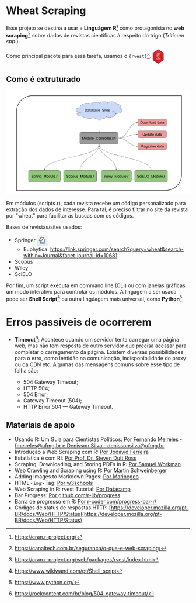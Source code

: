 # Wheat Scraping

Esse projeto se destina a usar a **Linguágem R**[^1] como protagonista no **web scraping**[^2] sobre dados de revistas científicas à respeito do trigo (*Triticum spp.*).

[^1]: https://cran.r-project.org/
[^2]: https://canaltech.com.br/seguranca/o-que-e-web-scraping/

Como principal pacote para essa tarefa, usamos o `{rvest}`[^3]. <img src="https://github.com/jardel20/wheat_scraping/blob/main/images/rvest_log.png" alt="rvest_icon" height="39px" width="30px" style="vertical-align:middle"/>

[^3]: https://cran.r-project.org/web/packages/rvest/index.html

## Como é extruturado

![fluxograma](https://github.com/jardel20/wheat_scraping/blob/main/images/Apresenta%C3%A7%C3%A3o%20sem%20t%C3%ADtulo.png?raw=true)

Em módulos (scripts.r), cada revista recebe um código personalizado para extração dos dados de interesse. Para tal, é preciso filtrar no site da revista por "wheat" para facilitar as buscas com os códigos.

Bases de revistas/sites usados:  
* Springer <img src="https://github.com/jardel20/wheat_scraping/blob/main/images/springer_icon.png" alt="springer_icon" height="30px" width="30px" style="vertical-align:middle"/>
	+ Euphytica: <https://link.springer.com/search?query=wheat&search-within=Journal&facet-journal-id=10681>
* Scopus
* Wiley
* SciELO

Por fim, um script executa em command line (CLI) ou com janelas gráficas um modo interativo para controlar os módulos. A lingágem a ser usada pode ser **Shell Script**[^4] ou outra lingúagem mais universal, como **Python**[^5].

[^4]: https://www.wikiwand.com/pt/Shell_script
[^5]: https://www.python.org/

# Erros passíveis de ocorrerem

* **Timeout**[^6]: Acontece quando um servidor tenta carregar uma página web, mas não tem resposta de outro servidor que precisa acessar para completar o carregamento da página. Existem diversas possibilidades para o erro, como lentidão na comunicação, indisponibilidade do proxy ou da CDN etc. Algumas das mensagens comuns sobre esse tipo de falha são:  

	+ 504 Gateway Timeout;
	+ HTTP 504;
	+ 504 Error;
	+ Gateway Timeout (504);
	+ HTTP Error 504 — Gateway Timeout.

[^6]: https://rockcontent.com/br/blog/504-gateway-timeout/

## Materiais de apoio

* Usando R: Um Guia para Cientistas Políticos: [Por Fernando Meireles - fmeireles@ufmg.br e Denisson Silva - denissonsilva@ufmg.br](https://electionsbr.com/livro/bases.html)  
* Introdução a Web Scraping com R: [Por Jodavid Ferreira ](https://estatidados.com.br/introducao-a-web-scraping-com-r/)  
* Estatística é com R!: [Por Prof. Dr. Steven Dutt Ross](http://www.estatisticacomr.uff.br/?p=869)  
* Scraping, Downloading, and Storing PDFs in R: [Por Samuel Workman](https://towardsdatascience.com/scraping-downloading-and-storing-pdfs-in-r-367a0a6d9199)  
* Web Crawling and Scraping using R: [Por Martin Schweinberger](https://slcladal.github.io/webcrawling.html)  
* Adding Images to Markdown Pages: [Por Marinegeo](https://marinegeo.github.io/2018-08-10-adding-images-markdown/)
* HTML `<img>` Tag: [Por w3schools](https://www.w3schools.com/tags/tag_img.asp)
* Web Scraping in R: rvest Tutorial: [Por Datacamp](https://www.datacamp.com/community/tutorials/r-web-scraping-rvest)
* Bar Progress: [Por github.com/r-lib/progress](https://github.com/r-lib/progress)
* Barra de progresso em R: [Por r-coder.com/progress-bar-r/](https://r-coder.com/progress-bar-r/)
* Códigos de status de respostas HTTP: [https://developer.mozilla.org/pt-BR/docs/Web/HTTP/Status](https://developer.mozilla.org/pt-BR/docs/Web/HTTP/Status)
